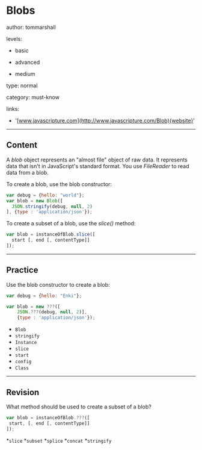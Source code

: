 # Blobs
author: tommarshall

levels:

  - basic

  - advanced

  - medium

type: normal

category: must-know

links:

  - '[www.javascripture.com](http://www.javascripture.com/Blob){website}'

---
## Content

A *blob* object represents an "almost file" object of raw data. It represents data that isn't in JavaScript's standard format. You use *FileReader* to read data from a blob.

To create a blob, use the blob constructor:
```JavaScript
var debug = {hello: "world"};
var blob = new Blob([
  JSON.stringify(debug, null, 2)
], {type : 'application/json'});
```

To create a subset of a blob, use the *slice()* method:
```JavaScript
var blob = instanceOfBlob.slice([
  start [, end [, contentType]]
]);
```

---
## Practice

Use the blob constructor to create a blob: 

```javascript
var debug = {hello: "Enki"};

var blob = new ???([
    JSON.???(debug, null, 2)],
    {type : 'application/json'});
```

* `Blob`
* `stringify`
* `Instance`
* `slice`
* `start`
* `config`
* `Class`

---
## Revision

What method should be used to create a subset of a blob?
```javascript
var blob = instanceOfBlob.???([
 start, [, end [, contentType]]
]);
```
*`slice`
*`subset`
*`splice`
*`concat`
*`stringify`